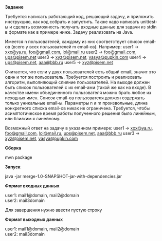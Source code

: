**Задание**

Требуется написать работающий код, решающий задачу, и приложить инструкцию, как код собрать и запустить.
Также надо написать unittest-ы и сделать возможность получать входные данные для задачи из stdin в формате как в примере ниже.
Задачу реализовать на Java.

Имеется n пользователей, каждому из них соответствует список email-ов (всего у всех пользователей m email-ов).
Например:
user1 -> xxx@ya.ru, foo@gmail.com, lol@mail.ru
user2 -> foo@gmail.com, ups@pisem.net
user3 -> xyz@pisem.net, vasya@pupkin.com
user4 -> ups@pisem.net, aaa@bbb.ru
user5 -> xyz@pisem.net

Считается, что если у двух пользователей есть общий email, значит это один и тот же пользователь. Требуется построить
и реализовать алгоритм, выполняющий слияние пользователей. На выходе должен быть список пользователей с их email-ами (такой же как на входе).
В качестве имени объединенного пользователя можно брать любое из исходных имен. Список email-ов пользователя должен содержать только уникальные email-ы.
Параметры n и m произвольные, длина конкретного списка email-ов никак не ограничена.
Требуется, чтобы асимптотическое время работы полученного решения было линейным, или близким к линейному.

Возможный ответ на задачу в указанном примере:
user1 -> xxx@ya.ru, foo@gmail.com, lol@mail.ru, ups@pisem.net, aaa@bbb.ru
user3 -> xyz@pisem.net, vasya@pupkin.com

**Сборка**

mvn package

**Запуск**

java -jar merge-1.0-SNAPSHOT-jar-with-dependencies.jar

**Формат входных данных**

user1: mail1@domain, mail2@domain  
user2: mail3domain

Для завершения нужно ввести пустую строку

**Формат выходных данных**

user1: mail1@domain, mail2@domain  
user2: mail3domain